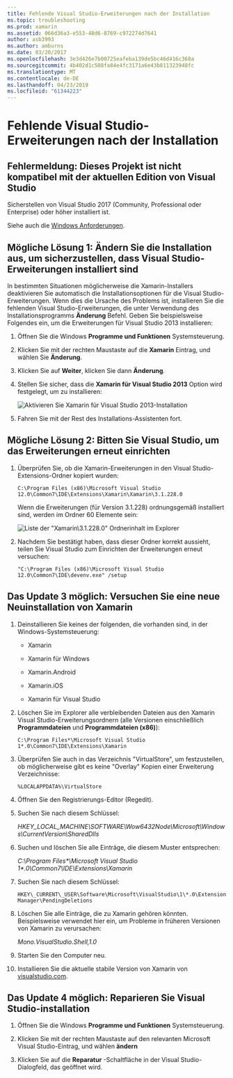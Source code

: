 ```yaml
---
title: Fehlende Visual Studio-Erweiterungen nach der Installation
ms.topic: troubleshooting
ms.prod: xamarin
ms.assetid: 066d36a3-e553-48d6-8769-c972274d7641
author: asb3993
ms.author: amburns
ms.date: 03/20/2017
ms.openlocfilehash: 3e3d426e7b00725eafeba139de5bc46d416c368a
ms.sourcegitcommit: 4b402d1c508fa84e4fc3171a6e43b811323948fc
ms.translationtype: MT
ms.contentlocale: de-DE
ms.lasthandoff: 04/23/2019
ms.locfileid: "61344223"
---
```

# <a name="missing-visual-studio-extensions-after-installation"></a>Fehlende Visual Studio-Erweiterungen nach der Installation

## <a name="error-message-this-project-is-incompatible-with-the-current-edition-of-visual-studio"></a>Fehlermeldung: Dieses Projekt ist nicht kompatibel mit der aktuellen Edition von Visual Studio

Sicherstellen von Visual Studio 2017 (Community, Professional oder Enterprise) oder höher installiert ist.

Siehe auch die [Windows Anforderungen](~/cross-platform/get-started/requirements.md#windows-requirements).

## <a name="possible-fix-1-change-the-installation-to-make-sure-the-visual-studio-extensions-are-installed"></a>Mögliche Lösung 1: Ändern Sie die Installation aus, um sicherzustellen, dass Visual Studio-Erweiterungen installiert sind

In bestimmten Situationen möglicherweise die Xamarin-Installers deaktivieren Sie automatisch die Installationsoptionen für die Visual Studio-Erweiterungen. Wenn dies die Ursache des Problems ist, installieren Sie die fehlenden Visual Studio-Erweiterungen, die unter Verwendung des Installationsprogramms **Änderung** Befehl. Geben Sie beispielsweise Folgendes ein, um die Erweiterungen für Visual Studio 2013 installieren:

1. Öffnen Sie die Windows **Programme und Funktionen** Systemsteuerung.

2. Klicken Sie mit der rechten Maustaste auf die **Xamarin** Eintrag, und wählen Sie **Änderung**.

3. Klicken Sie auf **Weiter**, klicken Sie dann **Änderung**.

4. Stellen Sie sicher, dass die **Xamarin für Visual Studio 2013** Option wird festgelegt, um zu installieren:

    ![](missing-vs-extensions-images/installer.png "Aktivieren Sie Xamarin für Visual Studio 2013-Installation")

5. Fahren Sie mit der Rest des Installations-Assistenten fort.

## <a name="possible-fix-2-ask-visual-studio-to-set-up-the-extensions-again"></a>Mögliche Lösung 2: Bitten Sie Visual Studio, um das Erweiterungen erneut einrichten

1. Überprüfen Sie, ob die Xamarin-Erweiterungen in den Visual Studio-Extensions-Ordner kopiert wurden:

    `C:\Program Files (x86)\Microsoft Visual Studio 12.0\Common7\IDE\Extensions\Xamarin\Xamarin\3.1.228.0`

    Wenn die Erweiterungen (für Version 3.1.228) ordnungsgemäß installiert sind, werden im Ordner 60 Elemente sein:


    ![](missing-vs-extensions-images/folder.png "Liste der \"Xamarin\3.1.228.0\" Ordnerinhalt im Explorer")

2. Nachdem Sie bestätigt haben, dass dieser Ordner korrekt aussieht, teilen Sie Visual Studio zum Einrichten der Erweiterungen erneut versuchen:

    `"C:\Program Files (x86)\Microsoft Visual Studio 12.0\Common7\IDE\devenv.exe" /setup`

## <a name="possible-fix-3-try-a-fresh-reinstall-of-xamarin"></a>Das Update 3 möglich: Versuchen Sie eine neue Neuinstallation von Xamarin

1.  Deinstallieren Sie keines der folgenden, die vorhanden sind, in der Windows-Systemsteuerung:

    *   Xamarin

    *   Xamarin für Windows

    *   Xamarin.Android

    *   Xamarin.iOS

    *   Xamarin für Visual Studio

2.  Löschen Sie im Explorer alle verbleibenden Dateien aus den Xamarin Visual Studio-Erweiterungsordnern (alle Versionen einschließlich **Programmdateien** und **Programmdateien (x86)**):

    `C:\Program Files*\Microsoft Visual Studio 1*.0\Common7\IDE\Extensions\Xamarin`

3.  Überprüfen Sie auch in das Verzeichnis "VirtualStore", um festzustellen, ob möglicherweise gibt es keine "Overlay" Kopien einer Erweiterung Verzeichnisse:

    `%LOCALAPPDATA%\VirtualStore`

4.  Öffnen Sie den Registrierungs-Editor (Regedit).

5.  Suchen Sie nach diesem Schlüssel:

    _HKEY\_LOCAL\_MACHINE\SOFTWARE\Wow6432Node\Microsoft\Windows\CurrentVersion\SharedDlls_

6.  Suchen und löschen Sie alle Einträge, die diesem Muster entsprechen:

    _C:\Program Files\*\Microsoft Visual Studio 1\*.0\Common7\IDE\Extensions\Xamarin_

7.  Suchen Sie nach diesem Schlüssel:

    `HKEY\_CURRENT\_USER\Software\Microsoft\VisualStudio\1\*.0\ExtensionManager\PendingDeletions`

8.  Löschen Sie alle Einträge, die zu Xamarin gehören könnten. Beispielsweise verwendet hier ein, um Probleme in früheren Versionen von Xamarin zu verursachen:

    _Mono.VisualStudio.Shell,1.0_

9.  Starten Sie den Computer neu.

10.  Installieren Sie die aktuelle stabile Version von Xamarin von [visualstudio.com](https://visualstudio.com/xamarin).

## <a name="possible-fix-4-repair-visual-studio-installation"></a>Das Update 4 möglich: Reparieren Sie Visual Studio-installation

1.  Öffnen Sie die Windows **Programme und Funktionen** Systemsteuerung.

2.  Klicken Sie mit der rechten Maustaste auf den relevanten Microsoft Visual Studio-Eintrag, und wählen **ändern**

3.  Klicken Sie auf die **Reparatur** -Schaltfläche in der Visual Studio-Dialogfeld, das geöffnet wird.
